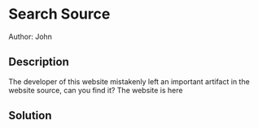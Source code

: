 # Search Source
Author: John
## Description
The developer of this website mistakenly left an important artifact in the website source, can you find it?
The website is here

## Solution
